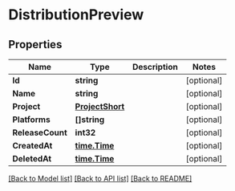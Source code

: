 # DistributionPreview

## Properties

Name | Type | Description | Notes
------------ | ------------- | ------------- | -------------
**Id** | **string** |  | [optional] 
**Name** | **string** |  | [optional] 
**Project** | [**ProjectShort**](project_short.md) |  | [optional] 
**Platforms** | **[]string** |  | [optional] 
**ReleaseCount** | **int32** |  | [optional] 
**CreatedAt** | [**time.Time**](time.Time.md) |  | [optional] 
**DeletedAt** | [**time.Time**](time.Time.md) |  | [optional] 

[[Back to Model list]](../README.md#documentation-for-models) [[Back to API list]](../README.md#documentation-for-api-endpoints) [[Back to README]](../README.md)


